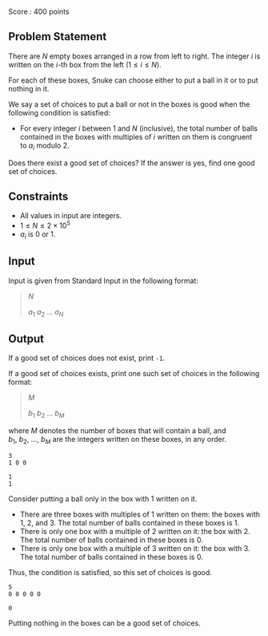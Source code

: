 Score : $400$ points

## Problem Statement

There are $N$ empty boxes arranged in a row from left to right.
The integer $i$ is written on the $i$-th box from the left $(1 \leq i \leq N)$.

For each of these boxes, Snuke can choose either to put a ball in it or to put nothing in it.

We say a set of choices to put a ball or not in the boxes is good when the following condition is satisfied:

- For every integer $i$ between $1$ and $N$ (inclusive), the total number of balls contained in the boxes with multiples of $i$ written on them is congruent to $a_i$ modulo $2$.

Does there exist a good set of choices? If the answer is yes, find one good set of choices.

## Constraints

- All values in input are integers.
- $1 \leq N \leq 2 \times 10^5$
- $a_i$ is $0$ or $1$.

## Input

Input is given from Standard Input in the following format:

> $N$
> 
> $a_1$ $a_2$ $...$ $a_N$

## Output

If a good set of choices does not exist, print `-1`.

If a good set of choices exists, print one such set of choices in the following format:

> $M$
> 
> $b_1$ $b_2$ $...$ $b_M$

where $M$ denotes the number of boxes that will contain a ball, and $b_1,\ b_2,\ ...,\ b_M$ are the integers written on these boxes, in any order.

```input1
3
1 0 0
```

```output1
1
1
```

Consider putting a ball only in the box with $1$ written on it.

- There are three boxes with multiples of $1$ written on them: the boxes with $1$, $2$, and $3$. The total number of balls contained in these boxes is $1$.
- There is only one box with a multiple of $2$ written on it: the box with $2$. The total number of balls contained in these boxes is $0$.
- There is only one box with a multiple of $3$ written on it: the box with $3$. The total number of balls contained in these boxes is $0$.

Thus, the condition is satisfied, so this set of choices is good.

```input2
5
0 0 0 0 0
```

```output2
0
```

Putting nothing in the boxes can be a good set of choices.